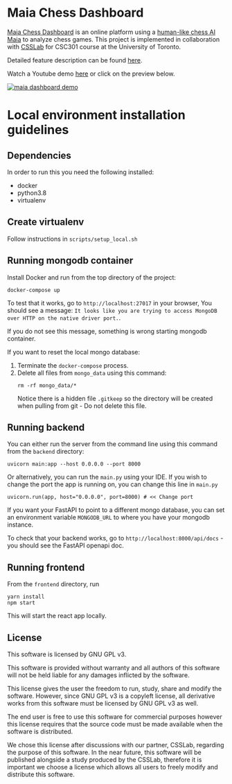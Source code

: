 # Maia Chess Dashboard

[Maia Chess Dashboard](https://dash-dev.maiachess.com/) is an online platform using a [human-like chess AI Maia](https://maiachess.com/) to analyze chess games. This project is implemented in collaboration with [CSSLab](http://csslab.cs.toronto.edu/) for CSC301 course at the University of Toronto.

Detailed feature description can be found [here](https://github.com/nataliamoran/maia-chess-dashboard/tree/main/deliverable-2).

Watch a Youtube demo [here](https://youtu.be/yDHj_cD_ahU) or click on the preview below.

[![maia dashboard demo](https://img.youtube.com/vi/yDHj_cD_ahU/0.jpg)](https://www.youtube.com/watch?v=yDHj_cD_ahU)

# Local environment installation guidelines
## Dependencies
In order to run this you need the following installed:
* docker
* python3.8
* virtualenv

## Create virtualenv
Follow instructions in `scripts/setup_local.sh`

## Running mongodb container 
Install Docker and run from the top directory of the project:
```
docker-compose up
```
To test that it works, go to `http://localhost:27017` in your browser,
You should see a message: `It looks like you are trying to access MongoDB over HTTP on the native driver port.`.

If you do not see this message, something is wrong starting mongodb container.

If you want to reset the local mongo database: 
1. Terminate the `docker-compose` process.
2. Delete all files from `mongo_data` using this command:
   ```
   rm -rf mongo_data/*
   ```
   Notice there is a hidden file `.gitkeep` so the directory will be created when pulling from git - 
   Do not delete this file.

## Running backend
You can either run the server from the command line using this command from the `backend` directory:
```
uvicorn main:app --host 0.0.0.0 --port 8000
```

Or alternatively, you can run the `main.py` using your IDE.
If you wish to change the port the app is running on, you can change this line in `main.py`
```
uvicorn.run(app, host="0.0.0.0", port=8000) # << Change port
```

If you want your FastAPI to point to a different mongo database, you 
can set an environment variable `MONGODB_URL` to where you have your mongodb instance.

To check that your backend works, go to `http://localhost:8000/api/docs` - you should see the 
FastAPI openapi doc.

## Running frontend

From the `frontend` directory, run 
```
yarn install
npm start
```
This will start the react app locally.

## License

This software is licensed by GNU GPL v3.
 
This software is provided without warranty and all authors of this software will not be held liable for any damages inflicted by the software.
 
This license gives the user the freedom to run, study, share and modify the software. However, since GNU GPL v3 is a copyleft license, all derivative works from this software must be licensed by GNU GPL v3 as well.
 
The end user is free to use this software for commercial purposes however this license requires that the source code must be made available when the software is distributed.
 
We chose this license after discussions with our partner, CSSLab, regarding the purpose of this software. In the near future, this software will be published alongside a study produced by the CSSLab, therefore it is important we choose a license which allows all users to freely modify and distribute this software.
